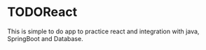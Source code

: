 # TODOReact
This is simple to do app to practice react and integration with java, SpringBoot and Database.
